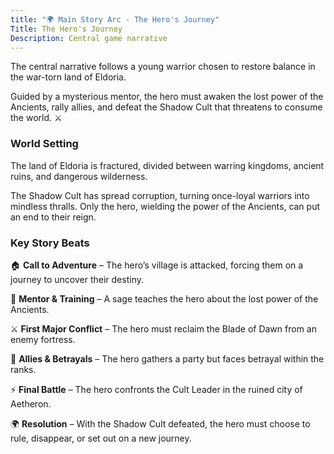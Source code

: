 ```yaml
---
title: "🌍 Main Story Arc - The Hero's Journey"
Title: The Hero's Journey
Description: Central game narrative
---
```


The central narrative follows a young warrior chosen to restore balance in the war-torn land of Eldoria. 

Guided by a mysterious mentor, the hero must awaken the lost power of the Ancients, rally allies, and defeat the Shadow Cult that threatens to consume the world. ⚔️

### World Setting

The land of Eldoria is fractured, divided between warring kingdoms, ancient ruins, and dangerous wilderness. 

The Shadow Cult has spread corruption, turning once-loyal warriors into mindless thralls. Only the hero, wielding the power of the Ancients, can put an end to their reign.

### Key Story Beats

🏠 **Call to Adventure** – The hero’s village is attacked, forcing them on a journey to uncover their destiny.

📜  **Mentor & Training** – A sage teaches the hero about the lost power of the Ancients. 

⚔️ **First Major Conflict** – The hero must reclaim the Blade of Dawn from an enemy fortress. 

🤝 **Allies & Betrayals** – The hero gathers a party but faces betrayal within the ranks. 

⚡ **Final Battle** – The hero confronts the Cult Leader in the ruined city of Aetheron. 

🌍 **Resolution** – With the Shadow Cult defeated, the hero must choose to rule, disappear, or set out on a new journey.
